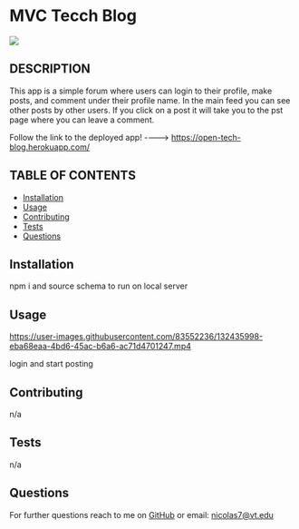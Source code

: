 # MVC Tecch Blog
<img src="https://img.shields.io/badge/MIT-license-green">
    
## DESCRIPTION
    
This app is  a simple forum where users can login to their profile, make posts, and comment under their profile name. In the main feed you can see other posts by other users. If you click on a post it will take you to the pst page where you can leave a comment.

Follow the link to the deployed app! ----> https://open-tech-blog.herokuapp.com/

    
    
## TABLE OF CONTENTS
- [Installation](#installation)
- [Usage](#usage)
- [Contributing](#contributing)
- [Tests](#tests)
- [Questions](#questions)


## Installation
    
npm i and source schema to run on local server

## Usage

https://user-images.githubusercontent.com/83552236/132435998-eba68eaa-4bd6-45ac-b6a6-ac71d4701247.mp4

login and start posting

## Contributing

n/a

## Tests 

n/a

## Questions

For further questions reach to me on [GitHub](https://github.com/NickLeon92)
or email: nicolas7@vt.edu
